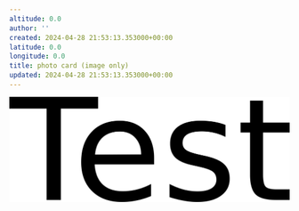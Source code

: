 ```yaml
---
altitude: 0.0
author: ''
created: 2024-04-28 21:53:13.353000+00:00
latitude: 0.0
longitude: 0.0
title: photo card (image only)
updated: 2024-04-28 21:53:13.353000+00:00
---
```


![ihl6e963590e9b33a4ff2a01efe047e3ef6a5.png](958054fb824e46249c99bab54040bef0.png)